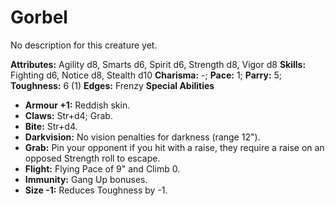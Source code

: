 # Gorbel

No description for this creature yet.

**Attributes:** Agility d8, Smarts d6, Spirit d6, Strength d8, Vigor d8
**Skills:** Fighting d6, Notice d8, Stealth d10
**Charisma:** -; **Pace:** 1; **Parry:** 5; **Toughness:** 6 (1)
**Edges:** Frenzy
**Special Abilities**

- **Armour +1:** Reddish skin.
- **Claws:** Str+d4; Grab.
- **Bite:** Str+d4.
- **Darkvision:** No vision penalties for darkness (range 12").
- **Grab:** Pin your opponent if you hit with a raise, they require a
raise on an opposed Strength roll to escape.
- **Flight:** Flying Pace of 9" and Climb 0.
- **Immunity:** Gang Up bonuses.
- **Size -1:** Reduces Toughness by -1.

